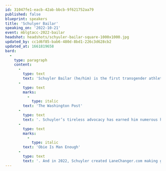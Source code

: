 ```yaml
---
id: 31047fe1-eacb-42ab-bbcb-9f621752aa79
published: false
blueprint: speakers
title: 'Schulyer Bailar'
speaking_on: '2022-10-21'
event: mblgtacc-2022-bailar
headshot: headshots/schyuler-bailar-square-1000x1000.jpg
updated_by: cc1d6f85-bab6-480d-8bd1-226c3d628cb2
updated_at: 1661819658
bard:
  -
    type: paragraph
    content:
      -
        type: text
        text: 'Schuyler Bailar (he/him) is the first transgender athlete to compete in any sport on an NCAA Division 1 men’s team. By 15, he was one of the nation’s top-20 15-year-old breast-strokers. By 17, he set a national age-group record. In college, he swam for Harvard University, on Harvard’s winningest team in 50 years. Schuyler’s difficult choice—to transition while potentially giving up the prospect of being an NCAA Champion—was historic. His story has appeared everywhere from 60 Minutes to '
      -
        type: text
        marks:
          -
            type: italic
        text: 'The Washington Post'
      -
        type: text
        text: '. Schuyler’s tireless advocacy has earned him numerous honors including LGBTQ Nation’s Instagram Advocate for 2020. In 2021, Schuyler also released his first middle-grade novel, '
      -
        type: text
        marks:
          -
            type: italic
        text: 'Obie Is Man Enough'
      -
        type: text
        text: '. And in 2022, Schuyler created LaneChanger.com making gender literacy education accessible to every team, school and company.'
---
```


